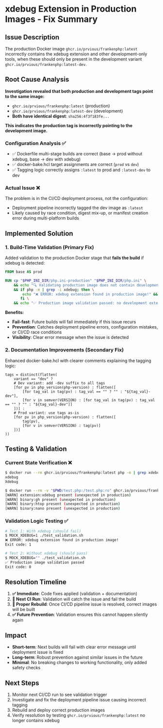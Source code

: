 # xdebug Extension in Production Images - Fix Summary

## Issue Description

The production Docker image `ghcr.io/prvious/frankenphp:latest` incorrectly contains the xdebug extension and other development-only tools, when these should only be present in the development variant `ghcr.io/prvious/frankenphp:latest-dev`.

## Root Cause Analysis

**Investigation revealed that both production and development tags point to the same image:**
- `ghcr.io/prvious/frankenphp:latest` (production) 
- `ghcr.io/prvious/frankenphp:latest-dev` (development)
- **Both have identical digest**: `sha256:4f3f183fe...`

**This indicates the production tag is incorrectly pointing to the development image.**

### Configuration Analysis ✅
- ✅ Dockerfile multi-stage builds are correct (base → prod without xdebug, base → dev with xdebug)
- ✅ docker-bake.hcl target assignments are correct (`prod` vs `dev`)  
- ✅ Tagging logic correctly assigns `:latest` to prod and `:latest-dev` to dev

### Actual Issue ❌
The problem is in the CI/CD deployment process, not the configuration:
- Deployment pipeline incorrectly tagged the dev image as `:latest`
- Likely caused by race condition, digest mix-up, or manifest creation error during multi-platform builds

## Implemented Solution

### 1. Build-Time Validation (Primary Fix)

Added validation to the production Docker stage that **fails the build** if xdebug is detected:

```dockerfile
FROM base AS prod

RUN cp "$PHP_INI_DIR/php.ini-production" "$PHP_INI_DIR/php.ini" \
    && echo "🔍 Validating production image does not contain development extensions..." \
    && if php -m | grep -i xdebug; then \
        echo "❌ ERROR: xdebug extension found in production image!" && exit 1; \
       fi \
    && echo "✅ Production image validation passed: no development extensions found"
```

**Benefits:**
- **Fail-fast**: Future builds will fail immediately if this issue recurs
- **Prevention**: Catches deployment pipeline errors, configuration mistakes, or CI/CD race conditions
- **Visibility**: Clear error message when the issue is detected

### 2. Documentation Improvements (Secondary Fix)

Enhanced docker-bake.hcl with clearer comments explaining the tagging logic:

```hcl
tags = distinct(flatten(
    variant == "dev" ? 
    # Dev variant: add -dev suffix to all tags
    [for pv in php_version(php-version) : flatten([
        [for tag_val in tag(pv) : tag_val == "" ? "" : "${tag_val}-dev"],
        [for v in semver(VERSION) : [for tag_val in tag(pv) : tag_val == "" ? "" : "${tag_val}-dev"]]
    ])] :
    # Prod variant: use tags as-is  
    [for pv in php_version(php-version) : flatten([
        tag(pv),
        [for v in semver(VERSION) : tag(pv)]
    ])]
))
```

## Testing & Validation

### Current State Verification ❌
```bash
$ docker run --rm ghcr.io/prvious/frankenphp:latest php -m | grep xdebug
xdebug
Xdebug

$ docker run --rm -v "$PWD/test.php:/test.php:ro" ghcr.io/prvious/frankenphp:latest php /test.php production
[WARN] extension:xdebug present (unexpected in production)
[WARN] binary:gh present (unexpected in production) 
[WARN] binary:htop present (unexpected in production)
[WARN] binary:nano present (unexpected in production)
```

### Validation Logic Testing ✅
```bash
# Test 1: With xdebug (should fail)
$ MOCK_XDEBUG=1 ./test_validation.sh
❌ ERROR: xdebug extension found in production image!
Exit code: 1

# Test 2: Without xdebug (should pass)  
$ MOCK_XDEBUG="" ./test_validation.sh
✅ Production image validation passed
Exit code: 0
```

## Resolution Timeline

1. **✅ Immediate**: Code fixes applied (validation + documentation)
2. **🔄 Next CI Run**: Validation will catch the issue and fail the build
3. **🔄 Proper Rebuild**: Once CI/CD pipeline issue is resolved, correct images will be built
4. **✅ Future Prevention**: Validation ensures this cannot happen silently again

## Impact

- **Short-term**: Next builds will fail with clear error message until deployment issue is fixed
- **Long-term**: Robust prevention against similar issues in the future  
- **Minimal**: No breaking changes to working functionality, only added safety checks

## Next Steps

1. Monitor next CI/CD run to see validation trigger
2. Investigate and fix the deployment pipeline issue causing incorrect tagging
3. Rebuild and deploy correct production images
4. Verify resolution by testing `ghcr.io/prvious/frankenphp:latest` no longer contains xdebug